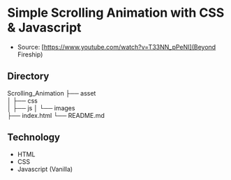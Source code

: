 # Simple Scrolling Animation with CSS & Javascript
 - Source: [https://www.youtube.com/watch?v=T33NN_pPeNI](Beyond Fireship)
## Directory

Scrolling_Animation
    ├── asset                   
    │   ├── css                 
    │   ├── js
    │   └── images              
    ├── index.html
    └── README.md     

## Technology
- HTML
- CSS
- Javascript (Vanilla)

